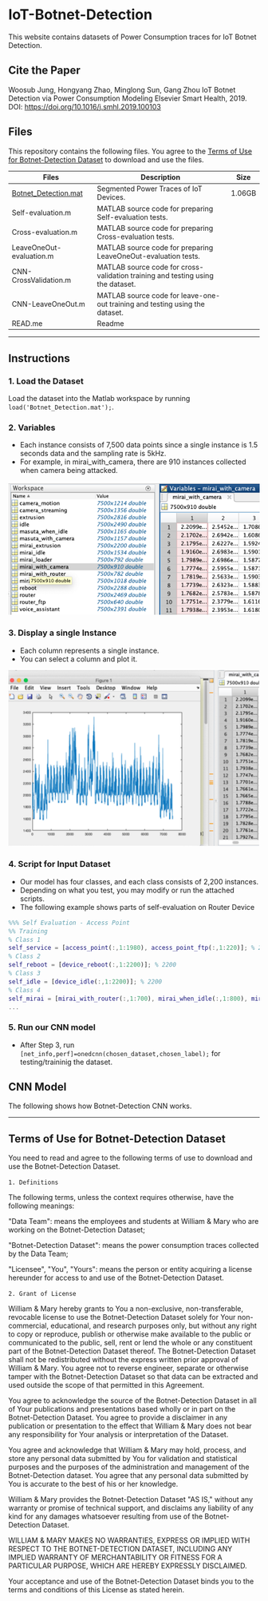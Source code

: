 # IoT-Botnet-Detection

This website contains datasets of Power Consumption traces for IoT Botnet Detection.


## Cite the Paper

Woosub Jung, Hongyang Zhao, Minglong Sun, Gang Zhou
IoT Botnet Detection via Power Consumption Modeling
Elsevier Smart Health, 2019. DOI: https://doi.org/10.1016/j.smhl.2019.100103


## Files

This repository contains the following files. You agree to the [Terms of Use for Botnet-Detection Dataset](#terms-of-use-for-botnet-detection-dataset) to download and use the files.

| Files   | Description | Size |
| ------- | ----------- | ---- |
| [Botnet_Detection.mat](https://drive.google.com/file/d/1LSLPUBZJIRWWAOmC7DUyxTgWG1pMZxnF/view?usp=sharing)   | Segmented Power Traces of IoT Devices. |  1.06GB    |
| Self-evaluation.m | MATLAB source code for preparing Self-evaluation tests.  |      |
| Cross-evaluation.m | MATLAB source code for preparing Cross-evaluation tests.  |      |
| LeaveOneOut-evaluation.m | MATLAB source code for preparing LeaveOneOut-evaluation tests.  |      |
| CNN-CrossValidation.m | MATLAB source code for cross-validation training and testing using the dataset. |      |
| CNN-LeaveOneOut.m | MATLAB source code for leave-one-out training and testing using the dataset. |      |
| READ.me | Readme      |      |

------

## Instructions

### 1. Load the Dataset

Load the dataset into the Matlab workspace by running `load('Botnet_Detection.mat');`. 

### 2. Variables

- Each instance consists of 7,500 data points since a single instance is 1.5 seconds data and the sampling rate is 5kHz.
- For example, in mirai_with_camera, there are 910 instances collected when camera being attacked.

![variables](https://github.com/woossup/IoT-Botnet-Detection/blob/master/Instructions/variables.png?raw=true)

### 3. Display a single Instance

- Each column represents a single instance.
- You can select a column and plot it.

![instance](https://github.com/woossup/IoT-Botnet-Detection/blob/master/Instructions/instance.png?raw=true)

### 4. Script for Input Dataset

- Our model has four classes, and each class consists of 2,200 instances. 
- Depending on what you test, you may modify or run the attached scripts.
- The following example shows parts of self-evaluation on Router Device

```matlab
%%% Self Evaluation - Access Point
%% Training
% Class 1
self_service = [access_point(:,1:1980), access_point_ftp(:,1:220)]; % 2200 
% Class 2
self_reboot = [device_reboot(:,1:2200)]; % 2200
% Class 3
self_idle = [device_idle(:,1:2200)]; % 2200
% Class 4
self_mirai = [mirai_with_router(:,1:700), mirai_when_idle(:,1:800), mirai_loader(:,1:700) ]; % 2200
...
```

### 5. Run our CNN model

- After Step 3, run `[net_info,perf]=onedcnn(chosen_dataset,chosen_label);` for testing/traininig the dataset.


## CNN Model

The following shows how Botnet-Detection CNN works.


------
## Terms of Use for Botnet-Detection Dataset

You need to read and agree to the following terms of use to download and use the Botnet-Detection Dataset.

`1. Definitions`

The following terms, unless the context requires otherwise, have the following meanings:

"Data Team": means the employees and students at William & Mary who are working on the Botnet-Detection Dataset;

"Botnet-Detection Dataset": means the power consumption traces collected by the Data Team;

"Licensee", "You", "Yours": means the person or entity acquiring a license hereunder for access to and use of the Botnet-Detection Dataset.

`2. Grant of License`

William & Mary hereby grants to You a non-exclusive, non-transferable, revocable license to use the Botnet-Detection Dataset solely for Your non-commercial, educational, and research purposes only, but without any right to copy or reproduce, publish or otherwise make available to the public or communicated to the public, sell, rent or lend the whole or any constituent part of the Botnet-Detection Dataset thereof. The Botnet-Detection Dataset shall not be redistributed without the express written prior approval of William & Mary. You agree not to reverse engineer, separate or otherwise tamper with the Botnet-Detection Dataset so that data can be extracted and used outside the scope of that permitted in this Agreement.

You agree to acknowledge the source of the Botnet-Detection Dataset in all of Your publications and presentations based wholly or in part on the Botnet-Detection Dataset. You agree to provide a disclaimer in any publication or presentation to the effect that William & Mary does not bear any responsibility for Your analysis or interpretation of the Dataset.

You agree and acknowledge that William & Mary may hold, process, and store any personal data submitted by You for validation and statistical purposes and the purposes of the administration and management of the Botnet-Detection dataset. You agree that any personal data submitted by You is accurate to the best of his or her knowledge.

William & Mary provides the Botnet-Detection Dataset "AS IS," without any warranty or promise of technical support, and disclaims any liability of any kind for any damages whatsoever resulting from use of the Botnet-Detection Dataset.

WILLIAM & MARY MAKES NO WARRANTIES, EXPRESS OR IMPLIED WITH RESPECT TO THE BOTNET-DETECTION DATASET, INCLUDING ANY IMPLIED WARRANTY OF MERCHANTABILITY OR FITNESS FOR A PARTICULAR PURPOSE, WHICH ARE HEREBY EXPRESSLY DISCLAIMED.

Your acceptance and use of the Botnet-Detection Dataset binds you to the terms and conditions of this License as stated herein.
